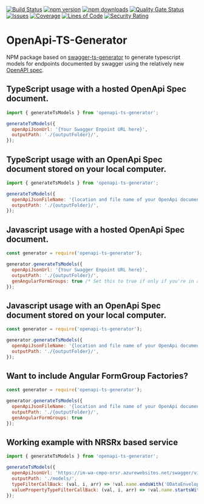 [![Build Status](https://ikemtz.visualstudio.com/CI%20CD/_apis/build/status/openapi-ts-generator?branchName=master)](https://ikemtz.visualstudio.com/CI%20CD/_build/latest?definitionId=20&branchName=master) [![npm version](https://badge.fury.io/js/openapi-ts-generator.svg)](https://www.npmjs.com/package/openapi-ts-generator) [![npm downloads](https://img.shields.io/npm/dt/openapi-ts-generator)](https://www.npmjs.com/package/openapi-ts-generator) [![Quality Gate Status](https://sonarcloud.io/api/project_badges/measure?project=openapi-ts-generator&metric=alert_status)](https://sonarcloud.io/dashboard?id=openapi-ts-generator) [![Issues](https://img.shields.io/github/issues-raw/ikemtz/OpenApi-TS-Generator)](https://github.com/ikemtz/openapi-ts-generator/issues) [![Coverage](https://sonarcloud.io/api/project_badges/measure?project=openapi-ts-generator&metric=coverage)](https://sonarcloud.io/dashboard?id=openapi-ts-generator) [![Lines of Code](https://sonarcloud.io/api/project_badges/measure?project=openapi-ts-generator&metric=ncloc)](https://sonarcloud.io/dashboard?id=openapi-ts-generator) [![Security Rating](https://sonarcloud.io/api/project_badges/measure?project=openapi-ts-generator&metric=security_rating)](https://sonarcloud.io/dashboard?id=openapi-ts-generator)

# OpenApi-TS-Generator

NPM package based on [swagger-ts-generator](https://www.npmjs.com/package/swagger-ts-generator) to generate typescript models for endpoints documented by swagger using the relatively new [OpenAPI spec](https://swagger.io/docs/specification/about/).

## TypeScript usage with a hosted OpenApi Spec document.

```javascript
import { generateTsModels } from 'openapi-ts-generator';

generateTsModels({
  openApiJsonUrl: '{Your Swagger Enpoint URL here}',
  outputPath: './{outputFolder}/',
});
```

## TypeScript usage with an OpenApi Spec document stored on your local computer.

```javascript
import { generateTsModels } from 'openapi-ts-generator';

generateTsModels({
  openApiJsonFileName: '{location and file name of your OpenApi document}',
  outputPath: './{outputFolder}/',
});
```

## Javascript usage with a hosted OpenApi Spec document.

```javascript
const generator = require('openapi-ts-generator');

generator.generateTsModels({
  openApiJsonUrl: '{Your Swagger Enpoint URL here}',
  outputPath: './{outputFolder}/',
  genAngularFormGroups: true /* Set this to true if only if you're in an Angular project*/
});
```

## Javascript usage with an OpenApi Spec document stored on your local computer.

```javascript
const generator = require('openapi-ts-generator');

generator.generateTsModels({
  openApiJsonFileName: '{location and file name of your OpenApi document}',
  outputPath: './{outputFolder}/',
});
```

## Want to include Angular FormGroup Factories?

```javascript
const generator = require('openapi-ts-generator');

generator.generateTsModels({
  openApiJsonFileName: '{location and file name of your OpenApi document}',
  outputPath: './{outputFolder}/',
  genAngularFormGroups: true
});
```

## Working example with NRSRx based service

```javascript
import { generateTsModels } from 'openapi-ts-generator';

generateTsModels({
  openApiJsonUrl: 'https://im-wa-cmpo-nrsr.azurewebsites.net/swagger/v1/swagger.json',
  outputPath: './models/',
  typeFilterCallBack: (val, i, arr) => !val.name.endsWith('ODataEnvelope'),
  valuePropertyTypeFilterCallBack: (val, i, arr) => !val.name.startsWith('created') && !val.name.startsWith('updated'),
});
```
